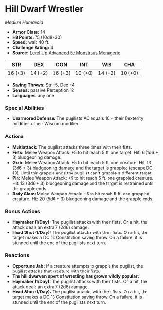 # Hill Dwarf Wrestler

*Medium* *Humanoid*

- **Armor Class:** 14
- **Hit Points:** 75 (10d8+30)
- **Speed:** walk 40 ft.
- **Challenge Rating:** 4
- **Source:** [Level Up Advanced 5e Monstrous Menagerie](https://www.levelup5e.com)

| STR | DEX | CON | INT | WIS | CHA |
| --- | --- | --- | --- | --- | --- |
| 16 (+3) | 14 (+2) | 16 (+3) | 10 (+0) | 14 (+2) | 10 (+0) |

- **Saving Throws**: Str +5, Dex +4
- **Senses:** passive Perception 12
- **Languages:** any one
### Special Abilities
- **Unarmored Defense:** The pugilists AC equals 10 + their Dexterity modifier + their Wisdom modifier.
### Actions
- **Multiattack:** The pugilist attacks three times with their fists.
- **Fists:** Melee Weapon Attack: +5 to hit  reach 5 ft.  one target. Hit: 6 (1d6 + 3) bludgeoning damage.
- **Grab:** Melee Weapon Attack: +5 to hit  reach 5 ft.  one creature. Hit: 13 (3d6 + 3) bludgeoning damage  and the target is grappled (escape DC 13). Until this grapple ends  the pugilist can't grapple a different target.
- **Pin:** Melee Weapon Attack: +5 to hit  reach 5 ft.  one grappled creature. Hit: 13 (3d6 + 3) bludgeoning damage  and the target is restrained until the grapple ends.
- **Body Slam:** Melee Weapon Attack: +5 to hit  reach 5 ft.  one grappled creature. Hit: 20 (5d6 + 3) bludgeoning damage  and the grapple ends.
### Bonus Actions
- **Haymaker (1/Day):** The pugilist attacks with their fists. On a hit, the attack deals an extra 7 (2d6) damage.
- **Head Shot (1/Day):** The pugilist attacks with their fists. On a hit, the target makes a DC 13 Constitution saving throw. On a failure, it is stunned until the end of the pugilists next turn.
### Reactions
- **Opportune Jab:** If a creature attempts to grapple the pugilist, the pugilist attacks that creature with their fists.
- **The hill dwarven sport of wrestling has grown wildly popular:** 
- **Haymaker (1/Day):** The pugilist attacks with their fists. On a hit, the attack deals an extra 7 (2d6) damage.
- **Head Shot (1/Day):** The pugilist attacks with their fists. On a hit, the target makes a DC 13 Constitution saving throw. On a failure, it is stunned until the end of the pugilists next turn.

